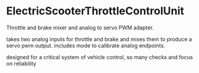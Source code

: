 # ElectricScooterThrottleControlUnit
Throttle and brake mixer and analog to servo PWM adapter.

takes two analog inputs for throttle and brake and mixes them to produce a servo pwm output. includes mode to calibrate analog endpoints.

designed for a critical system of vehicle control, so many checks and focus on reliability
